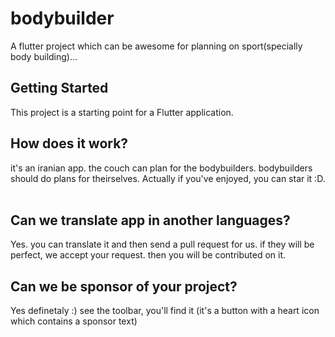 # bodybuilder

A flutter project which can be awesome for planning on sport(specially body building)...
## Getting Started

This project is a starting point for a Flutter application.


## How does it work?
it's an iranian app. the couch can plan for the bodybuilders. bodybuilders should do plans for theirselves.
Actually if you've enjoyed, you can star it :D.
</br>
</br>

## Can we translate app in another languages?
Yes. you can translate it and then send a pull request for us. if they will be perfect, we accept your request. then you will be contributed on it.


## Can we be sponsor of your project?
Yes definetaly :) see the toolbar, you'll find it (it's a button with a heart icon which contains a sponsor text)
